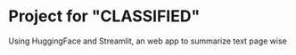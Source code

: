 # Project for "CLASSIFIED" 

Using HuggingFace and Streamlit, an web app to summarize text page wise


